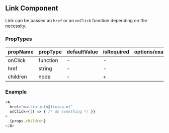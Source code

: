 ## Link Component

Link can be passed an `href` or an `onClick` function depending on the necessity.

### PropTypes

| propName | propType | defaultValue | isRequired | options/example |
|----------|----------|--------------|------------|---------|
| onClick  | function | -            | -          |  |
| href     | string   | -            | -          |  |
| children | node     | -            | +          |  |

### Example

``` js
<A
  href="mailto:info@fixico.nl"
  onClick={() => { /* do something */ }}
>
  {props.children}
</A>
```
